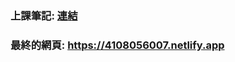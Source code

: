 ### 上課筆記: **[連結](https://hackmd.io/@afuoVpqBTE60TjqvxK7JHA/ryUmAoAQY#HTML5-%E7%A8%8B%E5%BC%8F%E8%A8%AD%E8%A8%88-%E5%AD%B8%E7%BF%92%E6%97%A5%E8%AA%8C)**
### 最終的網頁: https://4108056007.netlify.app
